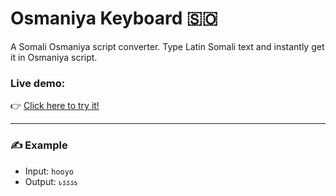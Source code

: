 # Osmaniya Keyboard 🇸🇴

A Somali Osmaniya script converter. Type Latin Somali text and instantly get it in Osmaniya script.

### Live demo:
👉 [Click here to try it!](https://yourusername.github.io/osmaniya-keyboard/)

---

### ✍️ Example
- Input: `hooyo`
- Output: `𐒗𐒡𐒖𐒡𐒑`


